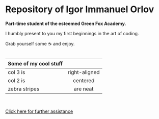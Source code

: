 # Repository of Igor Immanuel Orlov 
<strong>Part-time student of the esteemed Green Fox Academy.</strong> 

I humbly present to you my first beginnings in the art of coding.

Grab yourself some :coffee: and enjoy.
<br/><br/>

| Some of my cool stuff        |               |
| -------------                |:-------------:|
| col 3 is                     | right-aligned |
| col 2 is                     | centered      |
| zebra stripes                | are neat      |
<br/>

[Click here for further assistance](https://youtu.be/dQw4w9WgXcQ)
